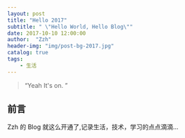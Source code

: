 ```yaml
---
layout: post
title: "Hello 2017"
subtitle: " \"Hello World, Hello Blog\""
date: 2017-10-10 12:00:00
author:  "Zzh"
header-img: "img/post-bg-2017.jpg"
catalog: true
tags:
    - 生活
---
```


> “Yeah It's on. ”


## 前言

Zzh 的 Blog 就这么开通了,记录生活，技术，学习的点点滴滴...




